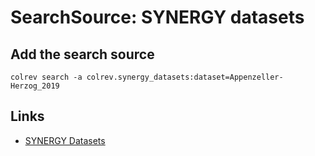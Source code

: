 # SearchSource: SYNERGY datasets

<!--
Note: This document is currently under development. It will contain the following elements.

- description
- coverage (disciplines, types of work)
- supported (details): search updates, get_masterdata, run_search, load_fixes, prep
-->

## Add the search source

<!-- Download search results and store in `data/search/` directory. API-access not yet available. -->

```
colrev search -a colrev.synergy_datasets:dataset=Appenzeller-Herzog_2019
```

## Links

- [SYNERGY Datasets](https://github.com/asreview/synergy-dataset)
